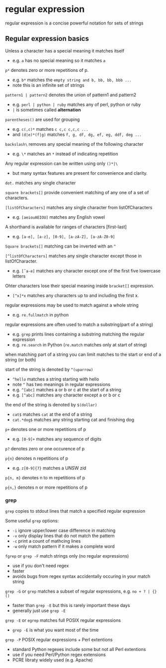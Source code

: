 # regular expression

regular expression is a concise powerful notation for sets of strings

## Regular expression basics

Unless a character has a special meaning it matches itself
- e.g. ```a``` has no special meaning so it matches ```a```

```p*``` denotes zero or more repetitions of p.
- e.g. ```b*``` matches the ```empty string and b, bb, bb, bbb ...```
- note this is an infinite set of strings

```pattern1 | pattern2``` denotes the union of pattern1 and pattern2
- e.g. ```perl | python | ruby``` matches any of perl, python or ruby
- ```|``` is sometimes called **alternation**

```parentheses()``` are used for grouping
- e.g. ```c(,c)*``` matches ```c c,c c,c,c ...```
- and ```(d|e)*(f|g)``` matches ```f, g, df, dg, ef, eg, ddf, deg ...```

```backslash\``` removes any special meaning of the following character
- e.g. ```\*``` matches an ```*``` instead of indicating repetition

Any regular expression can be written using only ```()*|\```
- but many syntax features are present for convenience and clarity.

```dot.``` matches any single character

```square brackets[]``` provide convenient matching of any one of a set of characters.

```[listOfCharacters]``` matches any single character from listOfCharacters
- e.g. ```[aeiouAEIOU]``` matches any English vowel

A shorthand is available for ranges of characters [first-last]
- e.g. ```[a-e], [a-z], [0-9], [a-zA-Z], [a-zA-Z0-9]```

```Square brackets[]``` matching can be inverted with an ```^```

```[^listOfCharacters]``` matches any single character except those in listOfCharacter.
- e.g. ```[ˆa-e]``` matches any character except one of the first five lowercase letters

Ohter characters lose their special meaning inside ```bracket[]``` expression.
- ```[^x]*x``` matches any characters up to and including the first x.

regular expressions may be used to match against a whole string
- e.g. ```re.fullmatch``` in python

regular expressions are often used to match a substring(part of a string)
- e.g. ```grep``` prints lines containing a substring matching the regular expression
- e.g. ```re.search``` in Python (```re.match``` matches only at start of string)

when matching part of a string you can limit matches to the start or end of a string (or both)

start of the string is denoted by ```^(uparrow)```
- ```^hello``` matches a string starting with hello
- note ```^``` has two meanings in regular expressions
- e.g. ```^[abc]``` matches a or b or c at the start of a string
- e.g. ```[^abc]``` matches any character except a or b or c

the end of the string is denoted by ```$(dollar)```
- ```cat$``` matches ```cat``` at the end of a string
- ```cat.*dog$``` matches any string starting cat and finishing dog

```p+``` denotes one or more repetitions of p
- e.g. ```[0-9]+``` matches any sequence of digits

```p?``` denotes zero or one occurence of p

```p{n}``` denotes n repetitions of p
- e.g. ```z[0-9]{7}``` matches a UNSW zid

```p{n, m}``` denotes n to m repetitions of p

```p{n,}``` denotes n or more repetitions of p

### grep
```grep``` copies to stdout lines that match a specified regular expression

Some useful ```grep``` options:
- ```-i```    ignore upper/lower case difference in matching
- ```-v```    only display lines that do not match the pattern
- ```-c```    print a count of mathcing lines
- ```-w```    only match pattern if it makes a complete word

```fgrep``` or ```grep -F``` match strings only (no regular expressions)
- use if you don't need regex
- faster
- avoids bugs from regex syntax accidentally occuring in your match string

```grep -G``` or ```grep``` matches a subset of regular expressions, e.g. ```no + ? | {} ()```
- faster than ```grep -E``` but this is rarely important these days
- generally just use ```grep -E```

```grep -E``` or ```egrep``` matches full POSIX regular expressions
- ```grep -E``` is what you want most of the time

```grep -P``` POSIX regular expressions + Perl extentions
- standard Python regexes include some but not all Perl extentions
- use if you need Perl/Python regex extensions
- PCRE libraty widely used (e.g. Apache)
